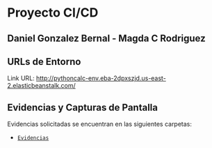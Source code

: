 # Proyecto CI/CD
## Daniel Gonzalez Bernal - Magda C Rodriguez

## URLs de Entorno

Link URL: http://pythoncalc-env.eba-2dpxszjd.us-east-2.elasticbeanstalk.com/

## Evidencias y Capturas de Pantalla

Evidencias solicitadas se encuentran en las siguientes carpetas:

- [`Evidencias`](./Evidencias)


